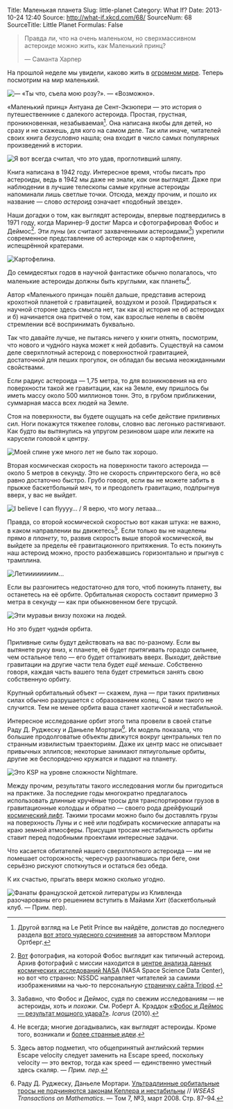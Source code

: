 Title: Маленькая планета
Slug: little-planet
Category: What If?
Date: 2013-10-24 12:40
Source: http://what-if.xkcd.com/68/
SourceNum: 68
SourceTitle: Little Planet
Formulas: False

> Правда ли, что на очень маленьком, но сверхмассивном астероиде можно жить, как Маленький принц?
> 
> — Саманта Харпер

На прошлой неделе мы увидели, каково жить в [огромном мире](/expanding-earth/). Теперь посмотрим на мир маленький.

![](/uploads/068-little-planet/asteroid_asteroid.png "— «Ты что, съела мою розу?». — «Возможно».")

«Маленький принц» Антуана де Сент-Экзюпери — это история о путешественнике с далекого астероида. Простая, грустная, проникновенная, незабываемая[^1]. Она написана якобы для детей, но сразу и не скажешь, для кого на самом деле. Так или иначе, читателей своих книга _безусловно_ нашла; она входит в число самых популярных произведений в истории.

![](/uploads/068-little-planet/asteroid_snake.png "Я вот всегда считал, что это удав, проглотивший шляпу.")

Книга написана в 1942 году. Интересное время, чтобы писать про астероиды, ведь в 1942 мы даже не знали, _как_ они выглядят. Даже при наблюдении в лучшие телескопы самые крупные астероиды напоминали лишь светлые точки. Отсюда, между прочим, и пошло их название — слово _астероид_ означает «подобный звезде».

Наши догадки о том, как выглядят астероиды, впервые подтвердились в 1971 году, когда Маринер-9 достиг Марса и сфотографировал Фобос и Деймос[^2]. Эти луны (их считают захваченными астероидами[^3]) укрепили современное представление об астероиде как о картофелине, испещрённой кратерами.

![](/uploads/068-little-planet/asteroid_potato_ru.png "Картофелина.")

До семидесятых годов в научной фантастике обычно полагалось, что маленькие астероиды должны быть круглыми, как планеты[^4].

Автор «Маленького принца» пошёл дальше, представив астероид крохотной планетой с гравитацией, воздухом и розой. Придираться к научной стороне здесь смысла нет, так как а) история не об астероидах и б) начинается она притчей о том, как взрослые нелепы в своём стремлении всё воспринимать буквально.

Так что давайте лучше, не пытаясь ничего у книги отнять, посмотрим, что нового и чуднóго наука может к ней добавить. Существуй на самом деле сверхплотный астероид с поверхностной гравитацией, достаточной для пеших прогулок, он обладал бы весьма неожиданными свойствами.

Если радиус астероида — 1,75 метра, то для возникновения на его поверхности такой же гравитации, как на Земле, ему пришлось бы иметь массу около 500 миллионов тонн. Это, в грубом приближении, суммарная масса всех людей на Земле.

Стоя на поверхности, вы будете ощущать на себе действие приливных сил. Ноги покажутся тяжелее головы, словно вас легонько растягивают. Как будто вы вытянулись на упругом резиновом шаре или лежите на карусели головой к центру.

![](/uploads/068-little-planet/asteroid_tides_ru.png "Моей спине уже много лет не было так хорошо.")

Вторая космическая скорость на поверхности такого астероида — около 5 метров в секунду. Это не скорость спринтерского бега, но всё равно достаточно быстро. Грубо говоря, если вы не можете забить в прыжке баскетбольный мяч, то и преодолеть гравитацию, подпрыгнув вверх, у вас не выйдет.

![](/uploads/068-little-planet/asteroid_basketball.png "I believe I can flyyyy… / Я верю, что могу летааа…")

Правда, со второй космической скоростью вот какая штука: не важно, в каком направлении вы движетесь[^5]. Если только вы не нацелены прямо _в планету_, то, развив скорость выше второй космической, вы выйдете за пределы её гравитационного притяжения. То есть покинуть наш астероид можно, просто разбежавшись горизонтально и прыгнув с трамплина.

![](/uploads/068-little-planet/asteroid_ramp.png "Летиииииииим…")

Если вы разгонитесь недостаточно для того, чтоб покинуть планету, вы останетесь на её орбите. Орбитальная скорость составит примерно 3 метра в секунду — как при обыкновенном беге трусцой.

![](/uploads/068-little-planet/asteroid_orbit.png "Эти муравьи внизу похожи на людей.")

Но это будет _чуднáя_ орбита.

Приливные силы будут действовать на вас по-разному. Если вы вытянете руку вниз, к планете, её будет притягивать гораздо сильнее, чем остальное тело — его будет отталкивать вверх. Выходит, действие гравитации на другие части тела будет _ещё меньше_. Собственно говоря, каждая часть вашего тела будет стремиться занять свою собственную орбиту.

Крупный орбитальный объект — скажем, луна — при таких приливных силах обычно разрушается с образованием колец. С вами такого не случится. Тем не менее орбита ваша станет хаотичной и нестабильной.

Интересное исследование орбит этого типа провели в своей статье Раду Д. Руджеску и Даньеле Мортари[^6]. Их модель показала, что большие продолговатые объекты движутся вокруг центральных тел по странным извилистым траекториям. Даже их центр масс не описывает привычных эллипсов; некоторые занимают пятиугольные орбиты, другие же беспорядочно кружатся и падают на планету.

![](/uploads/068-little-planet/asteroid_chaotic.png "Это KSP на уровне сложности Nightmare.")

Между прочим, результаты такого исследования могли бы пригодиться на практике. За последние годы многократно предлагалось использовать длинные кручёные тросы для транспортировки грузов в гравитационные колодцы и обратно — своего рода дрейфующий [космический лифт](http://ru.wikipedia.org/wiki/Космический_лифт). Такими тросами можно было бы доставлять грузы на поверхность Луны и с неё или подбирать космические аппараты на краю земной атмосферы. Присущая тросам нестабильность орбиты ставит перед подобными проектами интересные задачи.

Что касается обитателей нашего сверхплотного астероида — им не помешает осторожность; чересчур разогнавшись при беге, они серьёзно рискуют споткнуться и остаться без обеда.

К их счастью, прыгать вверх можно сколько угодно.

![](/uploads/068-little-planet/asteroid_dunk.png "Фанаты французской детской литературы из Кливленда разочарованы его решением вступить в Майами Хит (баскетбольный клуб. — Прим. пер).")

[^1]: Другой взгляд на Le Petit Prince вы найдёте, долистав до последнего раздела [вот этого чудесного сочинения](http://the-toast.net/2013/08/02/texts-from-peter-pan-et-al/) за авторством Мэллори Ортберг.
[^2]: [Вот](http://nssdc.gsfc.nasa.gov/imgcat/html/object_page/m09_mtvs4109_09.html) фотография, на которой Фобос выглядит как типичный астероид. Архив фотографий с миссии находится в [центре анализа данных космических исследований NASA](http://nssdc.gsfc.nasa.gov/nmc/masterCatalog.do?ds=PSPG-00235) (NASA Space Science Data Center), но вот что странно: NSSDC направляет читателей за самими изображениями на чью-то персональную [страничку сайта Tripod](http://petermasek.tripod.com/mariner9.html).
[^3]: Забавно, что Фобос и Деймос, судя по свежим исследованиям — не астероиды, хоть и _похожи_. См. Роберт А. Крэддок [«Фобос и Деймос — результат мощного удара?»](http://www.sciencedirect.com/science/article/pii/S0019103510004100). _Icarus_ (2010).
[^4]: Не всегда; многие догадывались, как выглядят астероиды. Кроме того, возникали и [более странные идеи](http://pencilink.blogspot.com/2010/08/uncle-scrooge-29-carl-barks-art-cover.html).
[^5]: Здесь автор подметил, что общепринятый английский термин Escape velocity следует заменить на Escape speed, поскольку velocity — это вектор, тогда как speed — единственно уместный здесь скаляр. — *Прим. пер.*
[^6]: Раду Д. Руджеску, Даньеле Мортари. [Ультрадлинные орбитальные тросы не подчиняются законам Кеплера и нестабильны](http://www.academia.edu/3453325/Ultra_Long_Orbital_Tethers_Behave_Highly_Non-Keplerian_and_Unstable) // _WSEAS Transactions on Mathematics_. — Том 7, №3, март 2008. Стр. 87–94.
